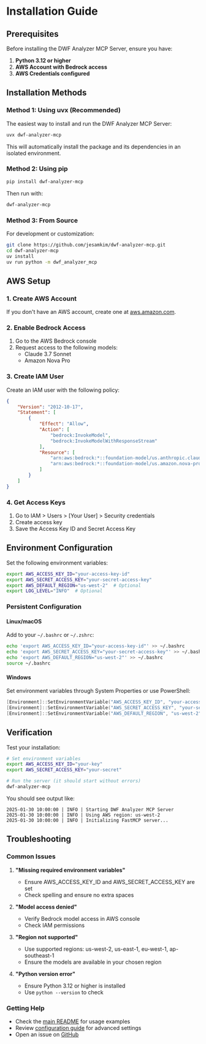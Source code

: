 # Installation Guide

## Prerequisites

Before installing the DWF Analyzer MCP Server, ensure you have:

1. **Python 3.12 or higher**
2. **AWS Account with Bedrock access**
3. **AWS Credentials configured**

## Installation Methods

### Method 1: Using uvx (Recommended)

The easiest way to install and run the DWF Analyzer MCP Server:

```bash
uvx dwf-analyzer-mcp
```

This will automatically install the package and its dependencies in an isolated environment.

### Method 2: Using pip

```bash
pip install dwf-analyzer-mcp
```

Then run with:

```bash
dwf-analyzer-mcp
```

### Method 3: From Source

For development or customization:

```bash
git clone https://github.com/jesamkim/dwf-analyzer-mcp.git
cd dwf-analyzer-mcp
uv install
uv run python -m dwf_analyzer_mcp
```

## AWS Setup

### 1. Create AWS Account

If you don't have an AWS account, create one at [aws.amazon.com](https://aws.amazon.com).

### 2. Enable Bedrock Access

1. Go to the AWS Bedrock console
2. Request access to the following models:
   - Claude 3.7 Sonnet
   - Amazon Nova Pro

### 3. Create IAM User

Create an IAM user with the following policy:

```json
{
    "Version": "2012-10-17",
    "Statement": [
        {
            "Effect": "Allow",
            "Action": [
                "bedrock:InvokeModel",
                "bedrock:InvokeModelWithResponseStream"
            ],
            "Resource": [
                "arn:aws:bedrock:*::foundation-model/us.anthropic.claude-3-7-sonnet-20250219-v1:0",
                "arn:aws:bedrock:*::foundation-model/us.amazon.nova-pro-v1:0"
            ]
        }
    ]
}
```

### 4. Get Access Keys

1. Go to IAM > Users > [Your User] > Security credentials
2. Create access key
3. Save the Access Key ID and Secret Access Key

## Environment Configuration

Set the following environment variables:

```bash
export AWS_ACCESS_KEY_ID="your-access-key-id"
export AWS_SECRET_ACCESS_KEY="your-secret-access-key"
export AWS_DEFAULT_REGION="us-west-2"  # Optional
export LOG_LEVEL="INFO"  # Optional
```

### Persistent Configuration

#### Linux/macOS

Add to your `~/.bashrc` or `~/.zshrc`:

```bash
echo 'export AWS_ACCESS_KEY_ID="your-access-key-id"' >> ~/.bashrc
echo 'export AWS_SECRET_ACCESS_KEY="your-secret-access-key"' >> ~/.bashrc
echo 'export AWS_DEFAULT_REGION="us-west-2"' >> ~/.bashrc
source ~/.bashrc
```

#### Windows

Set environment variables through System Properties or use PowerShell:

```powershell
[Environment]::SetEnvironmentVariable("AWS_ACCESS_KEY_ID", "your-access-key-id", "User")
[Environment]::SetEnvironmentVariable("AWS_SECRET_ACCESS_KEY", "your-secret-access-key", "User")
[Environment]::SetEnvironmentVariable("AWS_DEFAULT_REGION", "us-west-2", "User")
```

## Verification

Test your installation:

```bash
# Set environment variables
export AWS_ACCESS_KEY_ID="your-key"
export AWS_SECRET_ACCESS_KEY="your-secret"

# Run the server (it should start without errors)
dwf-analyzer-mcp
```

You should see output like:

```
2025-01-30 10:00:00 | INFO | Starting DWF Analyzer MCP Server
2025-01-30 10:00:00 | INFO | Using AWS region: us-west-2
2025-01-30 10:00:00 | INFO | Initializing FastMCP server...
```

## Troubleshooting

### Common Issues

1. **"Missing required environment variables"**
   - Ensure AWS_ACCESS_KEY_ID and AWS_SECRET_ACCESS_KEY are set
   - Check spelling and ensure no extra spaces

2. **"Model access denied"**
   - Verify Bedrock model access in AWS console
   - Check IAM permissions

3. **"Region not supported"**
   - Use supported regions: us-west-2, us-east-1, eu-west-1, ap-southeast-1
   - Ensure the models are available in your chosen region

4. **"Python version error"**
   - Ensure Python 3.12 or higher is installed
   - Use `python --version` to check

### Getting Help

- Check the [main README](../README.md) for usage examples
- Review [configuration guide](configuration.md) for advanced settings
- Open an issue on [GitHub](https://github.com/jesamkim/dwf-analyzer-mcp/issues)
